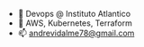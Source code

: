 <!--
[![Top Langs](https://github-readme-stats.vercel.app/api/top-langs/?username=vidalme&langs_count=10&exclude_repo=github.com/vidalme/automation_projects_python&layout=compact)](https://github.com/anuraghazra/github-readme-stats)


**vidalme/vidalme** is a ✨ _special_ ✨ repository because its `README.md` (this file) appears on your GitHub profile.

Here are some ideas to get you started:

- 🔭 I’m currently working on ...
- 🌱 I’m currently learning ...
- 👯 I’m looking to collaborate on ...
- 🤔 I’m looking for help with ...
- 💬 Ask me about ...
- 📫 How to reach me: ...
- 😄 Pronouns: ...
- ⚡ Fun fact: ...
-->

- 🔭 Devops @ Instituto Atlantico
- 🌱 AWS, Kubernetes, Terraform
- 📫 andrevidalme78@gmail.com
